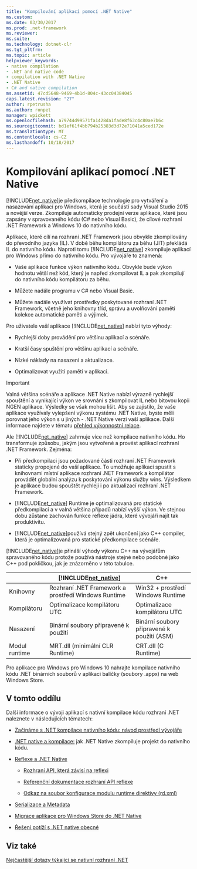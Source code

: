 ```yaml
---
title: "Kompilování aplikací pomocí .NET Native"
ms.custom: 
ms.date: 03/30/2017
ms.prod: .net-framework
ms.reviewer: 
ms.suite: 
ms.technology: dotnet-clr
ms.tgt_pltfrm: 
ms.topic: article
helpviewer_keywords:
- native compilation
- .NET and native code
- compilation with .NET Native
- .NET Native
- C# and native compilation
ms.assetid: 47cd5648-9469-4b1d-804c-43cc04384045
caps.latest.revision: "27"
author: rpetrusha
ms.author: ronpet
manager: wpickett
ms.openlocfilehash: a79744d99571fa1428da1fade8f63c4c80ae7b6c
ms.sourcegitcommit: bd1ef61f4bb794b25383d3d72e71041a5ced172e
ms.translationtype: MT
ms.contentlocale: cs-CZ
ms.lasthandoff: 10/18/2017
---
```

# <a name="compiling-apps-with-net-native"></a>Kompilování aplikací pomocí .NET Native
[!INCLUDE[net_native](../../../includes/net-native-md.md)]je předkompilace technologie pro vytváření a nasazování aplikací pro Windows, která je součástí sady Visual Studio 2015 a novější verze. Zkompiluje automaticky prodejní verze aplikace, které jsou zapsány v spravovaného kódu (C# nebo Visual Basic), že cílové rozhraní .NET Framework a Windows 10 do nativního kódu.  
  
 Aplikace, které cílí na rozhraní .NET Framework jsou obvykle zkompilovány do převodního jazyka (IL). V době běhu kompilátoru za běhu (JIT) překládá IL do nativního kódu. Naproti tomu [!INCLUDE[net_native](../../../includes/net-native-md.md)] zkompiluje aplikací pro Windows přímo do nativního kódu. Pro vývojáře to znamená:  
  
-   Vaše aplikace funkce výkon nativního kódu. Obvykle bude výkon hodnotu větší než kód, který je napřed zkompilovat IL a pak zkompilují do nativního kódu kompilátoru za běhu. 
  
-   Můžete nadále programu v C# nebo Visual Basic.  
  
-   Můžete nadále využívat prostředky poskytované rozhraní .NET Framework, včetně jeho knihovny tříd, správu a uvolňování paměti kolekce automatické paměti a výjimek.  
  
 Pro uživatele vaší aplikace [!INCLUDE[net_native](../../../includes/net-native-md.md)] nabízí tyto výhody:  
  
-   Rychlejší doby provádění pro většinu aplikací a scénáře.
  
-   Kratší časy spuštění pro většinu aplikací a scénáře. 
  
-   Nízké náklady na nasazení a aktualizace.  
  
-   Optimalizovat využití paměti v aplikaci.  

> [!IMPORTANT]
> Valná většina scénáře a aplikace .NET Native nabízí výrazně rychlejší spouštění a vynikající výkon ve srovnání s zkompilovat IL nebo bitovou kopii NGEN aplikace. Výsledky se však mohou lišit. Aby se zajistilo, že vaše aplikace využívaly vylepšení výkonu systému .NET Native, byste měli porovnat jeho výkon s u jiných - .NET Native verzi vaší aplikace. Další informace najdete v tématu [přehled výkonnostní relace](https:/docs.microsoft.com/visualstudio/profiling/performance-session-overview).
 
Ale [!INCLUDE[net_native](../../../includes/net-native-md.md)] zahrnuje více než kompilace nativního kódu. Ho transformuje způsobu, jakým jsou vytvořené a provést aplikací rozhraní .NET Framework. Zejména:  
  
-   Při předkompilaci jsou požadované části rozhraní .NET Framework staticky propojené do vaší aplikace. To umožňuje aplikaci spustit s knihovnami místní aplikace rozhraní .NET Framework a kompilátor provádět globální analýzu k poskytování výkonu služby wins. Výsledkem je aplikace budou spouštět rychleji i po aktualizací rozhraní .NET Framework.  
  
-   [!INCLUDE[net_native](../../../includes/net-native-md.md)] Runtime je optimalizovaná pro statické předkompilaci a v valná většina případů nabízí vyšší výkon. Ve stejnou dobu zůstane zachován funkce reflexe jádra, které vývojáři najít tak produktivitu.  
  
-   [!INCLUDE[net_native](../../../includes/net-native-md.md)]používá stejný zpět ukončení jako C++ compiler, která je optimalizovaná pro statické předkompilace scénáře.  
  
 [!INCLUDE[net_native](../../../includes/net-native-md.md)]je přináší výhody výkonu C++ na vývojářům spravovaného kódu protože používá nástroje stejné nebo podobné jako C++ pod pokličkou, jak je znázorněno v této tabulce.  
  
||[!INCLUDE[net_native](../../../includes/net-native-md.md)]|C++|  
|-|----------------------------------------------------------------|-----------|  
|Knihovny|Rozhraní .NET Framework a prostředí Windows Runtime|Win32 + prostředí Windows Runtime|  
|Kompilátoru|Optimalizace kompilátoru UTC|Optimalizace kompilátoru UTC|  
|Nasazení|Binární soubory připravené k použití|Binární soubory připravené k použití (ASM)|  
|Modul runtime|MRT.dll (minimální CLR Runtime)|CRT.dll (C Runtime)|  
  
 Pro aplikace pro Windows pro Windows 10 nahrajte kompilace nativního kódu .NET binárních souborů v aplikaci balíčky (soubory .appx) na web Windows Store.  
  
## <a name="in-this-section"></a>V tomto oddílu  
 Další informace o vývoji aplikací s nativní kompilace kódu rozhraní .NET naleznete v následujících tématech:  
  
-   [Začínáme s .NET kompilace nativního kódu: návod prostředí vývojáře](../../../docs/framework/net-native/getting-started-with-net-native.md)  
  
-   [.NET native a kompilace:](../../../docs/framework/net-native/net-native-and-compilation.md) jak .NET Native zkompiluje projekt do nativního kódu.  
  
-   [Reflexe a .NET Native](../../../docs/framework/net-native/reflection-and-net-native.md)  
  
    -   [Rozhraní API, která závisí na reflexi](../../../docs/framework/net-native/apis-that-rely-on-reflection.md)  
  
    -   [Referenční dokumentace rozhraní API reflexe](../../../docs/framework/net-native/net-native-reflection-api-reference.md)  
  
    -   [Odkaz na soubor konfigurace modulu runtime direktivy (rd.xml)](../../../docs/framework/net-native/runtime-directives-rd-xml-configuration-file-reference.md)  
  
-   [Serializace a Metadata](../../../docs/framework/net-native/serialization-and-metadata.md)  
  
-   [Migrace aplikace pro Windows Store do .NET Native](../../../docs/framework/net-native/migrating-your-windows-store-app-to-net-native.md)  
  
-   [Řešení potíží s .NET native obecné](../../../docs/framework/net-native/net-native-general-troubleshooting.md)  
  
## <a name="see-also"></a>Viz také  
 [Nejčastější dotazy týkající se nativní rozhraní .NET](http://msdn.microsoft.com/vstudio/dn642499.aspx)

